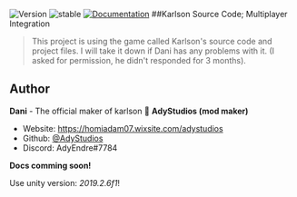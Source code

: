 ![Version](https://img.shields.io/badge/alpha-0.1.0-blue.svg?cacheSeconds=2592000)
![stable](https://img.shields.io/badge/alpha-red.svg?cacheSeconds=2592000)
[![Documentation](https://img.shields.io/badge/documentation-In_Progress-yellow.svg)](https://example.org)
##Karlson Source Code; Multiplayer Integration
>This project is using the game called Karlson's source code and project files.
>I will take it down if Dani has any problems with it. (I asked for permission, he didn't responded for 3 months).

## Author
**Dani** - The official maker of karlson
👤 **AdyStudios (mod maker)**
* Website: https://homiadam07.wixsite.com/adystudios
* Github: [@AdyStudios](https://github.com/AdyStudios)
* Discord: AdyEndre#7784

**Docs comming soon!**

Use unity version: *2019.2.6f1*!